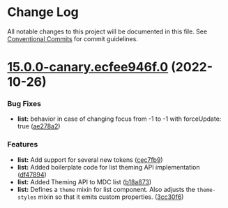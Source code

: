 # Change Log

All notable changes to this project will be documented in this file.
See [Conventional Commits](https://conventionalcommits.org) for commit guidelines.

# [15.0.0-canary.ecfee946f.0](https://github.com/material-components/material-components-web/compare/v14.0.0...v15.0.0-canary.ecfee946f.0) (2022-10-26)


### Bug Fixes

* **list:** behavior in case of changing focus from -1 to -1 with forceUpdate: true ([ae278a2](https://github.com/material-components/material-components-web/commit/ae278a2fe94fdb8c5d0716fb34cbe84a691d6146))


### Features

* **list:** Add support for several new tokens ([cec7fb9](https://github.com/material-components/material-components-web/commit/cec7fb9878e548f7f070c5b0f9572cf34e3cce36))
* **list:** Added boilerplate code for list theming API implementation ([df47894](https://github.com/material-components/material-components-web/commit/df47894dbe5132b66af0df9c53a54d7d1030f397))
* **list:** Added Theming API to MDC list ([b18a873](https://github.com/material-components/material-components-web/commit/b18a873dcb2800b3263d7636e829fa94b3c12d6d))
* **list:** Defines a `theme` mixin for list component. Also adjusts the `theme-styles` mixin so that it emits custom properties. ([3cc30f6](https://github.com/material-components/material-components-web/commit/3cc30f6adb6a5496601dd458a8a9ef40ffef7ff6))
